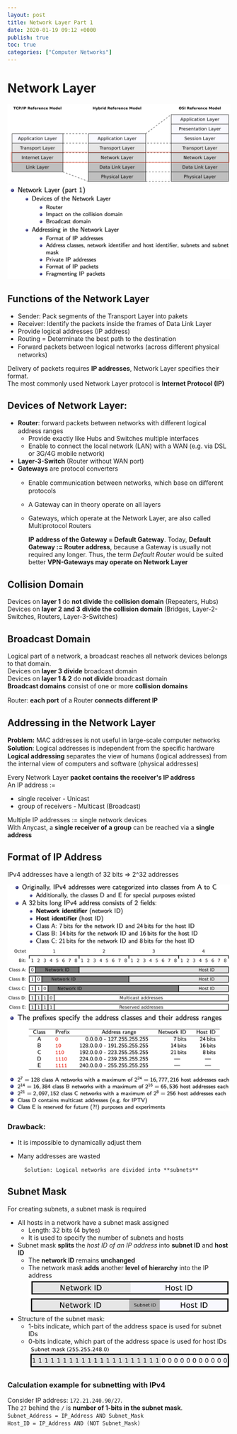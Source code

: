 ```yaml
---
layout: post
title: Network Layer Part 1
date: 2020-01-19 09:12 +0000
publish: true
toc: true
categories: ["Computer Networks"]
---
```

# Network Layer
![](/assets/img/2020-01-20-19-48-26.png)
![](/assets/img/2020-01-20-20-21-14.png)
## Functions of the Network Layer
* Sender: Pack segments of the Transport Layer into pakets 
* Receiver: Identify the packets inside the frames of Data Link Layer
* Provide logical addresses (IP address) 
* Routing = Determinate the best path to the destination 
* Forward packets between logical networks (across diﬀerent physical networks)

Delivery of packets requires **IP addresses**, Network Layer specifies their format.  
The most commonly used Network Layer protocol is **Internet Protocol (IP)**  
## Devices of Network Layer: 
* **Router**: forward packets between networks with diﬀerent logical address ranges
    * Provide exactly like Hubs and Switches multiple interfaces 
    * Enable to connect the local network (LAN) with a WAN (e.g. via DSL or 3G/4G mobile network)
* **Layer-3-Switch** (Router without WAN port)  
* **Gateways** 
are protocol converters
  * Enable communication between networks, which base on diﬀerent protocols 
  * A Gateway can in theory operate on all layers 
  * Gateways, which operate at the Network Layer, are also called Multiprotocol Routers  

      **IP address of the Gateway = Default Gateway**. Today, **Default Gateway := Router address**, because a Gateway is usually not required any longer. Thus, the term _Default Router_ would be suited better
      **VPN-Gateways may operate on Network Layer**

## Collision Domain
Devices on **layer 1** do **not divide** the **collision domain** (Repeaters, Hubs)  
Devices on **layer 2 and 3** **divide the collision domain** (Bridges, Layer-2-Switches, Routers, Layer-3-Switches)  
## Broadcast Domain
Logical part of a network, a broadcast reaches all network devices belongs to that domain.  
Devices on **layer 3** **divide** broadcast domain  
Devices on **layer 1 & 2** do **not divide** broadcast domain  
**Broadcast domains** consist of one or more **collision domains**

Router: **each port** of a Router **connects diﬀerent IP**
## Addressing in the Network Layer
**Problem:** MAC addresses is not useful in large-scale computer networks  
**Solution**: Logical addresses is independent from the speciﬁc hardware    
**Logical addressing** separates the view of humans (logical addresses) from the internal view of computers and software (physical addresses)  


Every Network Layer **packet contains the receiver's IP address**  
An IP address :=
* single receiver - Unicast
* group of receivers - Multicast (Broadcast)

Multiple IP addresses := single network devices     
With Anycast, a **single receiver of a group** can be reached via a **single address**

## Format of IP Address
IPv4 addresses have a length of 32 bits => 2^32 addresses  

![](/assets/img/2020-01-21-12-09-11.png)
![](/assets/img/2020-01-21-12-10-04.png)
### Drawback: 
* It is impossible to dynamically adjust them 
* Many addresses are wasted


        Solution: Logical networks are divided into **subnets**

## Subnet Mask
For creating subnets, a subnet mask is required
* All hosts in a network have a subnet mask assigned
  * Length: 32 bits (4 bytes) 
  * It is used to specify the number of subnets and hosts
* Subnet mask **splits** the _host ID of an IP address_ into **subnet ID** and **host ID**
    * The **network ID** remains **unchanged**
    * The network mask **adds** another **level** **of hierarchy** into the IP address
![From](/assets/img/2020-01-21-12-32-56.png) ![To](/assets/img/2020-01-21-12-33-31.png)
* Structure of the subnet mask:
    * 1-bits indicate, which part of the address space is used for subnet IDs 
    * 0-bits indicate, which part of the address space is used for host IDs
    ![](/assets/img/2020-01-21-12-35-45.png)
### Calculation example for subnetting with IPv4
Consider IP address: `172.21.240.90/27`.  
The `27` behind the `/` is **number of 1-bits in the subnet mask**.   
`Subnet_Address = IP_Address AND Subnet_Mask`  
`Host_ID = IP_Address AND (NOT Subnet_Mask)`